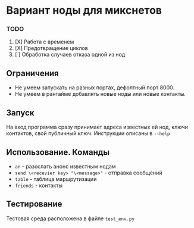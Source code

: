 # Вариант ноды для микснетов

### TODO

1. [X] Работа с временем
2. [X] Предотвращение циклов
3. [ ] Обработка случаев отказа одной из нод

## Ограничения

* Не умеем запускать на разных портах, дефолтный порт 8000.
* Не умеем в рантайме добавлять новые ноды или новые контакты.

## Запуск

На вход программа сразу принимает адреса известных ей нод, ключи контактов, свой публичный ключ.
Инструкции описаны в `--help`

## Использование. Команды
* `an` - разослать анонс известным нодам
* `send \<recevier key> "\<message>"` - отправка сообщений
* `table` - таблица маршрутизации
* `friends` - контакты

## Тестирование
Тестовая среда расположена в файле `test_env.py`